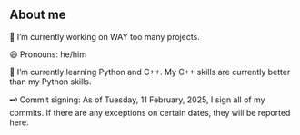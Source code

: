 ## About me

<!--
**Tyopo131/Tyopo131** is a ✨ _special_ ✨ repository because its `README.md` (this file) appears on your GitHub profile.

Here are some ideas to get you started:

- 🔭 I’m currently working on ...
- 🌱 I’m currently learning ...
- 👯 I’m looking to collaborate on ...
- 🤔 I’m looking for help with ...
- 💬 Ask me about ...
- 📫 How to reach me: ...
- 😄 Pronouns: ...
- ⚡ Fun fact: ...
-->
🔭 I’m currently working on WAY too many projects.

😄 Pronouns: he/him

🌱 I’m currently learning Python and C++. My C++ skills are currently better than my Python skills.

🗝️ Commit signing:
As of Tuesday, 11 February, 2025, I sign all of my commits. If there are any exceptions on certain dates, they will be reported here.
